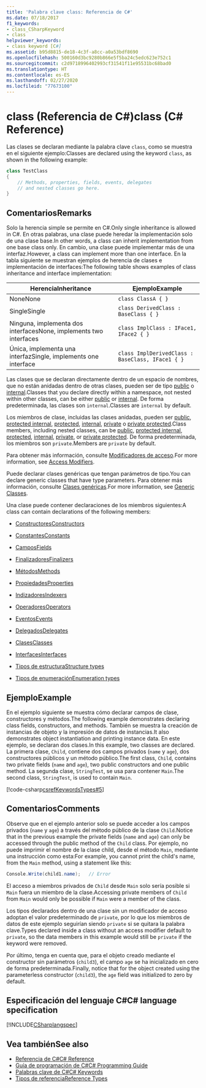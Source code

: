 ```yaml
---
title: 'Palabra clave class: Referencia de C#'
ms.date: 07/18/2017
f1_keywords:
- class_CSharpKeyword
- class
helpviewer_keywords:
- class keyword [C#]
ms.assetid: b95d8815-de18-4c3f-a8cc-a0a53bdf8690
ms.openlocfilehash: 500160d3bc9280b866e5f5ba24c5edc623e752c1
ms.sourcegitcommit: c2d9718996402993cf31541f11e95531bc68bad0
ms.translationtype: HT
ms.contentlocale: es-ES
ms.lasthandoff: 02/27/2020
ms.locfileid: "77673100"
---
```

# <a name="class-c-reference"></a><span data-ttu-id="a7462-102">class (Referencia de C#)</span><span class="sxs-lookup"><span data-stu-id="a7462-102">class (C# Reference)</span></span>

<span data-ttu-id="a7462-103">Las clases se declaran mediante la palabra clave `class`, como se muestra en el siguiente ejemplo:</span><span class="sxs-lookup"><span data-stu-id="a7462-103">Classes are declared using the keyword `class`, as shown in the following example:</span></span>

```csharp
class TestClass
{
    // Methods, properties, fields, events, delegates
    // and nested classes go here.
}
```

## <a name="remarks"></a><span data-ttu-id="a7462-104">Comentarios</span><span class="sxs-lookup"><span data-stu-id="a7462-104">Remarks</span></span>

<span data-ttu-id="a7462-105">Solo la herencia simple se permite en C#.</span><span class="sxs-lookup"><span data-stu-id="a7462-105">Only single inheritance is allowed in C#.</span></span> <span data-ttu-id="a7462-106">En otras palabras, una clase puede heredar la implementación solo de una clase base.</span><span class="sxs-lookup"><span data-stu-id="a7462-106">In other words, a class can inherit implementation from one base class only.</span></span> <span data-ttu-id="a7462-107">En cambio, una clase puede implementar más de una interfaz.</span><span class="sxs-lookup"><span data-stu-id="a7462-107">However, a class can implement more than one interface.</span></span> <span data-ttu-id="a7462-108">En la tabla siguiente se muestran ejemplos de herencia de clases e implementación de interfaces:</span><span class="sxs-lookup"><span data-stu-id="a7462-108">The following table shows examples of class inheritance and interface implementation:</span></span>

|<span data-ttu-id="a7462-109">Herencia</span><span class="sxs-lookup"><span data-stu-id="a7462-109">Inheritance</span></span>|<span data-ttu-id="a7462-110">Ejemplo</span><span class="sxs-lookup"><span data-stu-id="a7462-110">Example</span></span>|
|-----------------|-------------|
|<span data-ttu-id="a7462-111">None</span><span class="sxs-lookup"><span data-stu-id="a7462-111">None</span></span>|`class ClassA { }`|
|<span data-ttu-id="a7462-112">Single</span><span class="sxs-lookup"><span data-stu-id="a7462-112">Single</span></span>|`class DerivedClass : BaseClass { }`|
|<span data-ttu-id="a7462-113">Ninguna, implementa dos interfaces</span><span class="sxs-lookup"><span data-stu-id="a7462-113">None, implements two interfaces</span></span>|`class ImplClass : IFace1, IFace2 { }`|
|<span data-ttu-id="a7462-114">Única, implementa una interfaz</span><span class="sxs-lookup"><span data-stu-id="a7462-114">Single, implements one interface</span></span>|`class ImplDerivedClass : BaseClass, IFace1 { }`|

<span data-ttu-id="a7462-115">Las clases que se declaran directamente dentro de un espacio de nombres, que no están anidadas dentro de otras clases, pueden ser de tipo [public](./public.md) o [internal](./internal.md).</span><span class="sxs-lookup"><span data-stu-id="a7462-115">Classes that you declare directly within a namespace, not nested within other classes, can be either [public](./public.md) or [internal](./internal.md).</span></span> <span data-ttu-id="a7462-116">De forma predeterminada, las clases son `internal`.</span><span class="sxs-lookup"><span data-stu-id="a7462-116">Classes are `internal` by default.</span></span>

<span data-ttu-id="a7462-117">Los miembros de clase, incluidas las clases anidadas, pueden ser [public](public.md), [protected internal](protected-internal.md), [protected](protected.md), [internal](internal.md), [private](private.md) o [private protected](private-protected.md).</span><span class="sxs-lookup"><span data-stu-id="a7462-117">Class members, including nested classes, can be [public](public.md), [protected internal](protected-internal.md), [protected](protected.md), [internal](internal.md), [private](private.md), or [private protected](private-protected.md).</span></span> <span data-ttu-id="a7462-118">De forma predeterminada, los miembros son `private`.</span><span class="sxs-lookup"><span data-stu-id="a7462-118">Members are `private` by default.</span></span>

<span data-ttu-id="a7462-119">Para obtener más información, consulte [Modificadores de acceso](../../programming-guide/classes-and-structs/access-modifiers.md).</span><span class="sxs-lookup"><span data-stu-id="a7462-119">For more information, see [Access Modifiers](../../programming-guide/classes-and-structs/access-modifiers.md).</span></span>

<span data-ttu-id="a7462-120">Puede declarar clases genéricas que tengan parámetros de tipo.</span><span class="sxs-lookup"><span data-stu-id="a7462-120">You can declare generic classes that have type parameters.</span></span> <span data-ttu-id="a7462-121">Para obtener más información, consulte [Clases genéricas](../../programming-guide/generics/generic-classes.md).</span><span class="sxs-lookup"><span data-stu-id="a7462-121">For more information, see [Generic Classes](../../programming-guide/generics/generic-classes.md).</span></span>

<span data-ttu-id="a7462-122">Una clase puede contener declaraciones de los miembros siguientes:</span><span class="sxs-lookup"><span data-stu-id="a7462-122">A class can contain declarations of the following members:</span></span>

- [<span data-ttu-id="a7462-123">Constructores</span><span class="sxs-lookup"><span data-stu-id="a7462-123">Constructors</span></span>](../../programming-guide/classes-and-structs/constructors.md)

- [<span data-ttu-id="a7462-124">Constantes</span><span class="sxs-lookup"><span data-stu-id="a7462-124">Constants</span></span>](../../programming-guide/classes-and-structs/constants.md)

- [<span data-ttu-id="a7462-125">Campos</span><span class="sxs-lookup"><span data-stu-id="a7462-125">Fields</span></span>](../../programming-guide/classes-and-structs/fields.md)

- [<span data-ttu-id="a7462-126">Finalizadores</span><span class="sxs-lookup"><span data-stu-id="a7462-126">Finalizers</span></span>](../../programming-guide/classes-and-structs/destructors.md)

- [<span data-ttu-id="a7462-127">Métodos</span><span class="sxs-lookup"><span data-stu-id="a7462-127">Methods</span></span>](../../programming-guide/classes-and-structs/methods.md)

- [<span data-ttu-id="a7462-128">Propiedades</span><span class="sxs-lookup"><span data-stu-id="a7462-128">Properties</span></span>](../../programming-guide/classes-and-structs/properties.md)

- [<span data-ttu-id="a7462-129">Indizadores</span><span class="sxs-lookup"><span data-stu-id="a7462-129">Indexers</span></span>](../../programming-guide/indexers/index.md)

- [<span data-ttu-id="a7462-130">Operadores</span><span class="sxs-lookup"><span data-stu-id="a7462-130">Operators</span></span>](../operators/index.md)

- [<span data-ttu-id="a7462-131">Eventos</span><span class="sxs-lookup"><span data-stu-id="a7462-131">Events</span></span>](../../programming-guide/events/index.md)

- [<span data-ttu-id="a7462-132">Delegados</span><span class="sxs-lookup"><span data-stu-id="a7462-132">Delegates</span></span>](../../programming-guide/delegates/index.md)

- [<span data-ttu-id="a7462-133">Clases</span><span class="sxs-lookup"><span data-stu-id="a7462-133">Classes</span></span>](../../programming-guide/classes-and-structs/classes.md)

- [<span data-ttu-id="a7462-134">Interfaces</span><span class="sxs-lookup"><span data-stu-id="a7462-134">Interfaces</span></span>](../../programming-guide/interfaces/index.md)

- [<span data-ttu-id="a7462-135">Tipos de estructura</span><span class="sxs-lookup"><span data-stu-id="a7462-135">Structure types</span></span>](../builtin-types/struct.md)

- [<span data-ttu-id="a7462-136">Tipos de enumeración</span><span class="sxs-lookup"><span data-stu-id="a7462-136">Enumeration types</span></span>](../builtin-types/enum.md)

## <a name="example"></a><span data-ttu-id="a7462-137">Ejemplo</span><span class="sxs-lookup"><span data-stu-id="a7462-137">Example</span></span>

<span data-ttu-id="a7462-138">En el ejemplo siguiente se muestra cómo declarar campos de clase, constructores y métodos.</span><span class="sxs-lookup"><span data-stu-id="a7462-138">The following example demonstrates declaring class fields, constructors, and methods.</span></span> <span data-ttu-id="a7462-139">También se muestra la creación de instancias de objeto y la impresión de datos de instancias.</span><span class="sxs-lookup"><span data-stu-id="a7462-139">It also demonstrates object instantiation and printing instance data.</span></span> <span data-ttu-id="a7462-140">En este ejemplo, se declaran dos clases.</span><span class="sxs-lookup"><span data-stu-id="a7462-140">In this example, two classes are declared.</span></span> <span data-ttu-id="a7462-141">La primera clase, `Child`, contiene dos campos privados (`name` y `age`), dos constructores públicos y un método público.</span><span class="sxs-lookup"><span data-stu-id="a7462-141">The first class, `Child`, contains two private fields (`name` and `age`), two public constructors and one public method.</span></span> <span data-ttu-id="a7462-142">La segunda clase, `StringTest`, se usa para contener `Main`.</span><span class="sxs-lookup"><span data-stu-id="a7462-142">The second class, `StringTest`, is used to contain `Main`.</span></span>

[!code-csharp[csrefKeywordsTypes#5](~/samples/snippets/csharp/VS_Snippets_VBCSharp/csrefKeywordsTypes/CS/keywordsTypes.cs#5)]

## <a name="comments"></a><span data-ttu-id="a7462-143">Comentarios</span><span class="sxs-lookup"><span data-stu-id="a7462-143">Comments</span></span>

<span data-ttu-id="a7462-144">Observe que en el ejemplo anterior solo se puede acceder a los campos privados (`name` y `age`) a través del método público de la clase `Child`.</span><span class="sxs-lookup"><span data-stu-id="a7462-144">Notice that in the previous example the private fields (`name` and `age`) can only be accessed through the public method of the `Child` class.</span></span> <span data-ttu-id="a7462-145">Por ejemplo, no puede imprimir el nombre de la clase child, desde el método `Main`, mediante una instrucción como esta:</span><span class="sxs-lookup"><span data-stu-id="a7462-145">For example, you cannot print the child's name, from the `Main` method, using a statement like this:</span></span>

```csharp
Console.Write(child1.name);   // Error
```

<span data-ttu-id="a7462-146">El acceso a miembros privados de `Child` desde `Main` solo sería posible si `Main` fuera un miembro de la clase.</span><span class="sxs-lookup"><span data-stu-id="a7462-146">Accessing private members of `Child` from `Main` would only be possible if `Main` were a member of the class.</span></span>

<span data-ttu-id="a7462-147">Los tipos declarados dentro de una clase sin un modificador de acceso adoptan el valor predeterminado de `private`, por lo que los miembros de datos de este ejemplo seguirían siendo `private` si se quitara la palabra clave.</span><span class="sxs-lookup"><span data-stu-id="a7462-147">Types declared inside a class without an access modifier default to `private`, so the data members in this example would still be `private` if the keyword were removed.</span></span>

<span data-ttu-id="a7462-148">Por último, tenga en cuenta que, para el objeto creado mediante el constructor sin parámetros (`child3`), el campo `age` se ha inicializado en cero de forma predeterminada.</span><span class="sxs-lookup"><span data-stu-id="a7462-148">Finally, notice that for the object created using the parameterless constructor (`child3`), the `age` field was initialized to zero by default.</span></span>

## <a name="c-language-specification"></a><span data-ttu-id="a7462-149">Especificación del lenguaje C#</span><span class="sxs-lookup"><span data-stu-id="a7462-149">C# language specification</span></span>

[!INCLUDE[CSharplangspec](~/includes/csharplangspec-md.md)]

## <a name="see-also"></a><span data-ttu-id="a7462-150">Vea también</span><span class="sxs-lookup"><span data-stu-id="a7462-150">See also</span></span>

- [<span data-ttu-id="a7462-151">Referencia de C#</span><span class="sxs-lookup"><span data-stu-id="a7462-151">C# Reference</span></span>](../index.md)
- [<span data-ttu-id="a7462-152">Guía de programación de C#</span><span class="sxs-lookup"><span data-stu-id="a7462-152">C# Programming Guide</span></span>](../../programming-guide/index.md)
- [<span data-ttu-id="a7462-153">Palabras clave de C#</span><span class="sxs-lookup"><span data-stu-id="a7462-153">C# Keywords</span></span>](./index.md)
- [<span data-ttu-id="a7462-154">Tipos de referencia</span><span class="sxs-lookup"><span data-stu-id="a7462-154">Reference Types</span></span>](./reference-types.md)
